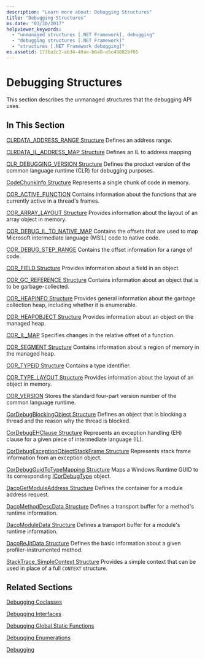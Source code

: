 ```yaml
---
description: "Learn more about: Debugging Structures"
title: "Debugging Structures"
ms.date: "03/30/2017"
helpviewer_keywords:
  - "unmanaged structures [.NET Framework], debugging"
  - "debugging structures [.NET Framework]"
  - "structures [.NET Framework debugging]"
ms.assetid: 173ba2c2-ab34-49ae-b6a8-e5c49882bf05
---
```

# Debugging Structures

This section describes the unmanaged structures that the debugging API uses.

## In This Section

 [CLRDATA_ADDRESS_RANGE Structure](clrdata-address-range-structure.md)
 Defines an address range.

 [CLRDATA_IL_ADDRESS_MAP Structure](clrdata-il-address-map-structure.md)
 Defines an IL to address mapping

 [CLR_DEBUGGING_VERSION Structure](clr-debugging-version-structure.md)
 Defines the product version of the common language runtime (CLR) for debugging purposes.

 [CodeChunkInfo Structure](codechunkinfo-structure.md)
 Represents a single chunk of code in memory.

 [COR_ACTIVE_FUNCTION](cor-active-function-structure.md)
 Contains information about the functions that are currently active in a thread's frames.

 [COR_ARRAY_LAYOUT Structure](cor-array-layout-structure.md)
 Provides information about the layout of an array object in memory.

 [COR_DEBUG_IL_TO_NATIVE_MAP](cor-debug-il-to-native-map-structure.md)
 Contains the offsets that are used to map Microsoft intermediate language (MSIL) code to native code.

 [COR_DEBUG_STEP_RANGE](cor-debug-step-range-structure.md)
 Contains the offset information for a range of code.

 [COR_FIELD Structure](cor-field-structure.md)
 Provides information about a field in an object.

 [COR_GC_REFERENCE Structure](cor-gc-reference-structure.md)
 Contains information about an object that is to be garbage-collected.

 [COR_HEAPINFO Structure](cor-heapinfo-structure.md)
 Provides general information about the garbage collection heap, including whether it is enumerable.

 [COR_HEAPOBJECT Structure](cor-heapobject-structure.md)
 Provides information about an object on the managed heap.

 [COR_IL_MAP](cor-il-map-structure.md)
 Specifies changes in the relative offset of a function.

 [COR_SEGMENT Structure](cor-segment-structure.md)
 Contains information about a region of memory in the managed heap.

 [COR_TYPEID Structure](cor-typeid-structure.md)
 Contains a type identifier.

 [COR_TYPE_LAYOUT Structure](cor-type-layout-structure.md)
 Provides information about the layout of an object in memory.

 [COR_VERSION](cor-version-structure.md)
 Stores the standard four-part version number of the common language runtime.

 [CorDebugBlockingObject Structure](cordebugblockingobject-structure.md)
 Defines an object that is blocking a thread and the reason why the thread is blocked.

 [CorDebugEHClause Structure](cordebugehclause-structure.md)
 Represents an exception handling (EH) clause for a given piece of intermediate language (IL).

 [CorDebugExceptionObjectStackFrame Structure](cordebugexceptionobjectstackframe-structure.md)
 Represents stack frame information from an exception object.

 [CorDebugGuidToTypeMapping Structure](cordebugguidtotypemapping-structure.md)
 Maps a Windows Runtime GUID to its corresponding [ICorDebugType](icordebugtype-interface.md) object.

 [DacpGetModuleAddress Structure](dacpgetmoduleaddress-structure.md)
 Defines the container for a module address request.

 [DacpMethodDescData Structure](dacpmethoddescdata-structure.md)
 Defines a transport buffer for a method's runtime information.

 [DacpModuleData Structure](dacpmoduledata-structure.md)
 Defines a transport buffer for a module's runtime information.

 [DacpReJitData Structure](dacprejitdata-structure.md)
 Defines the basic information about a given profiler-instrumented method.

 [StackTrace_SimpleContext Structure](stacktrace-simplecontext-structure.md)
 Provides a simple context that can be used in place of a full `CONTEXT` structure.

## Related Sections

 [Debugging Coclasses](debugging-coclasses.md)

 [Debugging Interfaces](debugging-interfaces.md)

 [Debugging Global Static Functions](debugging-global-static-functions.md)

 [Debugging Enumerations](debugging-enumerations.md)

 [Debugging](index.md)
